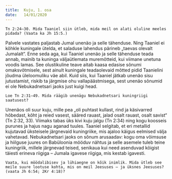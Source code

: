 ```yaml
---
title:  Kuju, 1. osa
date:   14/01/2020
---
```


`Tn 2:24–30. Mida Taaniel siin ütleb, mida meil on alati oluline meeles pidada? (Vaata ka Jh 15:5.)`

Palvele vastates paljastab Jumal unenäo ja selle tähenduse. Ning Taaniel ei kõhkle kuningale ütelda, et saladuse lahendus pärineb „taevas olevalt Jumalalt“. Enne seda aga, kui Taaniel unenäo ja selle tähenduse teada annab, mainib ta kuninga väljaütlemata muremõtteid, kui viimane unetuna voodis lamas. See olustikuline teave aitab kaasa edasise sõnumi omaksvõtmisele, sest ainult kuningale teadaolevaid mõtted pidid Taanielini jõudma üleloomuliku väe abil. Kuid siis, kui Taaniel jätkab unenäo sisu jutustamist, riskib ta järgmise ohu vallapäästmisega, sest unenäo sõnumid ei ole Nebukadnetsari jaoks just kuigi head.

`Loe Tn 2:31–49. Mida räägib unenägu Nebukadnetsari kuningriigi saatusest?`

Unenäos oli suur kuju, mille pea „oli puhtast kullast, rind ja käsivarred hõbedast, kõht ja reied vasest, sääred rauast, jalad osalt rauast, osalt savist“ (Tn 2:32, 33). Viimaks tabas üks kivi kuju jalgu (Tn 2:34) ning kogu koosseis purunes ja hajus nagu aganad tuules. Taaniel selgitab, et eri metallid kujutavad üksteisele järgnevaid kuningriike, mis ajaloo käigus eelmised välja vahetavad. Nebukadnetsari jaoks on sõnum arusaadav: kogu oma võimsuse ja hiilguse juures on Babüloonia mööduv nähtus ja selle asemele tuleb teine kuningriik, millele järgnevad teised, senikaua kui need asenduvad kõigist täiesti erineva riigiga – Jumala igavese riigiga, mis kestab igavesti.

`Vaata, kui möödalibisev ja lühiaegne on kõik inimlik. Mida ütleb see meile suure lootuse kohta, mis on meil Jeesuses – ja üksnes Jeesuses? (vaata Jh 6:54; 2Kr 4:18)?`

